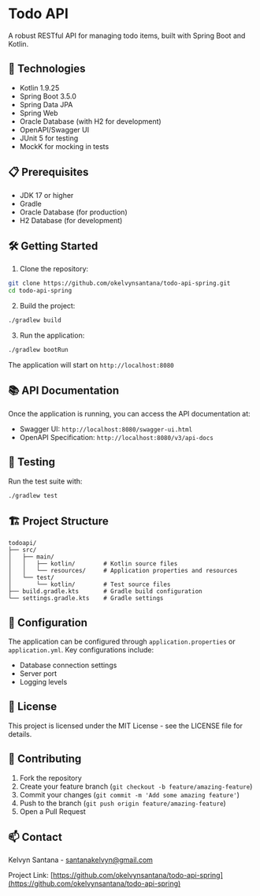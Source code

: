 # Todo API

A robust RESTful API for managing todo items, built with Spring Boot and Kotlin.

## 🚀 Technologies

- Kotlin 1.9.25
- Spring Boot 3.5.0
- Spring Data JPA
- Spring Web
- Oracle Database (with H2 for development)
- OpenAPI/Swagger UI
- JUnit 5 for testing
- MockK for mocking in tests

## 📋 Prerequisites

- JDK 17 or higher
- Gradle
- Oracle Database (for production)
- H2 Database (for development)

## 🛠️ Getting Started

1. Clone the repository:
```bash
git clone https://github.com/okelvynsantana/todo-api-spring.git
cd todo-api-spring
```

2. Build the project:
```bash
./gradlew build
```

3. Run the application:
```bash
./gradlew bootRun
```

The application will start on `http://localhost:8080`

## 📚 API Documentation

Once the application is running, you can access the API documentation at:
- Swagger UI: `http://localhost:8080/swagger-ui.html`
- OpenAPI Specification: `http://localhost:8080/v3/api-docs`

## 🧪 Testing

Run the test suite with:
```bash
./gradlew test
```

## 🏗️ Project Structure

```
todoapi/
├── src/
│   ├── main/
│   │   ├── kotlin/        # Kotlin source files
│   │   └── resources/     # Application properties and resources
│   └── test/
│       └── kotlin/        # Test source files
├── build.gradle.kts       # Gradle build configuration
└── settings.gradle.kts    # Gradle settings
```

## 🔧 Configuration

The application can be configured through `application.properties` or `application.yml`. Key configurations include:

- Database connection settings
- Server port
- Logging levels

## 📝 License

This project is licensed under the MIT License - see the LICENSE file for details.

## 👥 Contributing

1. Fork the repository
2. Create your feature branch (`git checkout -b feature/amazing-feature`)
3. Commit your changes (`git commit -m 'Add some amazing feature'`)
4. Push to the branch (`git push origin feature/amazing-feature`)
5. Open a Pull Request

## 📫 Contact

Kelvyn Santana - santanakelvyn@gmail.com

Project Link: [https://github.com/okelvynsantana/todo-api-spring](https://github.com/okelvynsantana/todo-api-spring)
